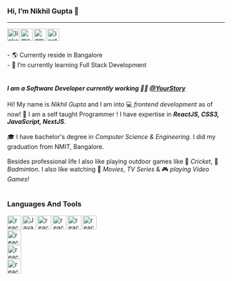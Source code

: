 ### Hi, I’m Nikhil Gupta 🙌
_________________________________________________________________________________________________
<a href="https://www.linkedin.com/in/nikhil-gupta-1259a2136/">
  <img alt="linkedin" align="left" height="28" src="https://github.com/nicksblurry/SocialMediaIcons/blob/main/icons/linkedin.svg"/>
</a> 
<a href="mailto:niks21627@gmail.com">
  <img alt="medium" align="left" height="28" src="https://github.com/nicksblurry/SocialMediaIcons/blob/main/icons/gmail.svg"/>
</a>
<a href="https://medium.com/@nikhil_gupta">
  <img alt="gmail" align="left" height="28" src="https://github.com/nicksblurry/SocialMediaIcons/blob/main/icons/medium.svg"/>
</a>
<a href="https://www.instagram.com/nicks_blurry/">
  <img alt="instagram" align="left" height="28" src="https://github.com/nicksblurry/SocialMediaIcons/blob/main/icons/instagram.svg"/>
</a>

<br />
<br />
<br />
- 🌎 Currently reside in Bangalore
<br />
- 🌱 I’m currently learning Full Stack Development
<br />
<br />


#### *I am a Software Developer currently working 👨‍💻 <a href="https://yourstory.com/">@YourStory</a>*

Hi! My name is *Nikhil Gupta* and I am into 💻 *frontend development* as of now! 🏅 I am a self taught Programmer ! I have expertise in _**ReactJS, CSS3, JavaScript, NextJS**_.
<br />
<br />
🎓 I have bachelor's degree in *Computer Science & Engineering*. I did my graduation from NMIT, Bangalore.
<br />
<br />
Besides professional life I also like playing outdoor games like 🏏 *Cricket*, 🏸 *Badminton*. I also like watching 🍿 *Movies*, *TV Series* &  🎮 *playing Video Games!*
<br />
<br />


### Languages And Tools
<img alt="reactJS" align="left" height="32" src="https://img.shields.io/badge/-ReactJs-61DAFB?logo=react&logoColor=white&style=flat" />
<img alt="Javascript" align="left" height="32" src="https://img.shields.io/badge/-JavaScript-yellow?logo=javascript&logoColor=white&style=flat" />
<img alt="reactJS" align="left" height="32" src="https://img.shields.io/badge/-CSS3-informational?logo=css3&logoColor=white&style=flat" />
<img alt="reactJS" align="left" height="32" src="https://img.shields.io/badge/-HTML5-orange?logo=html5&logoColor=white&style=flat" />
<img alt="reactJS" align="left" height="32" src="https://img.shields.io/badge/-Bootstrap-purple?logo=bootstrap&logoColor=white&style=flat" />
<img alt="reactJS" align="left" height="32" src="https://img.shields.io/badge/-NPM-red?logo=npm&logoColor=white&style=flat" />
<br></br>
<img alt="reactJS" align="left" height="32" src="https://img.shields.io/badge/-Git-critical?logo=git&logoColor=white&style=flat" />
<br></br>
<img alt="reactJS" align="left" height="32" src="https://img.shields.io/badge/Firebase-yellow?logo=firebase&logoColor=white&style=flat" />
<br></br>
<img alt="reactJS" align="left" height="32" src="https://img.shields.io/badge/MySQL-lightgrey?logo=mysql&logoColor=white&style=flat" />



<!---
nicksblurry/nicksblurry is a ✨ special ✨ repository because its `README.md` (this file) appears on your GitHub profile.
You can click the Preview link to take a look at your changes.
--->
